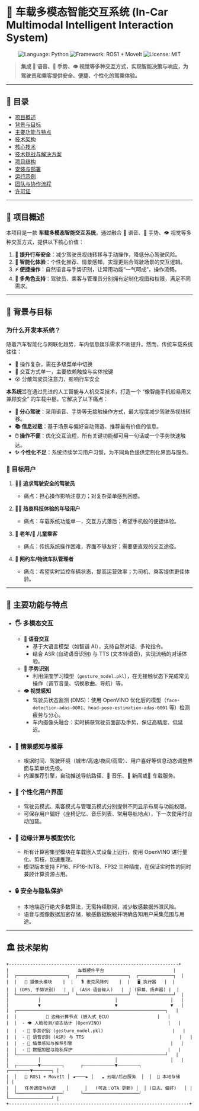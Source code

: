 # 🚗 车载多模态智能交互系统 (In-Car Multimodal Intelligent Interaction System)

<p align="center">
  <img src="https://img.shields.io/badge/Language-Python-blue.svg" alt="Language: Python" />  
  <img src="https://img.shields.io/badge/Framework-ROS1%20%2B%20MoveIt-green.svg" alt="Framework: ROS1 + MoveIt" />  
  <img src="https://img.shields.io/badge/License-MIT-yellow.svg" alt="License: MIT" />  
</p>

> **集成 🎤 语音、🤚 手势、👁️ 视觉等多种交互方式，实现智能决策与响应，为驾驶员和乘客提供安全、便捷、个性化的驾乘体验。**

---

## 📑 目录

- [项目概述](#项目概述)
- [背景与目标](#背景与目标)
- [主要功能与特点](#主要功能与特点)
- [技术架构](#技术架构)
- [核心技术](#核心技术)
- [技术挑战与解决方案](#技术挑战与解决方案)
- [项目结构](#项目结构)
- [安装与部署](#安装与部署)
- [运行示例](#运行示例)
- [团队与协作流程](#团队与协作流程)
- [许可证](#许可证)

---

## 📌 项目概述

本项目是一款 **车载多模态智能交互系统**，通过融合 🎤 语音、🤚 手势、👁️ 视觉等多种交互方式，提供以下核心价值：

1. **🚦 提升行车安全**：减少驾驶员视线转移与手动操作，降低分心驾驶风险。  
2. **🤖 智能化体验**：个性化推荐、情景感知，实现更贴合驾驶场景的交互逻辑。  
3. **⚡ 便捷操作**：自然语言与手势识别，让常用功能“一气呵成”，操作流畅。  
4. **👥 多角色支持**：驾驶员、乘客与管理员分别拥有定制化视图和权限，满足不同需求。

---

## 🎯 背景与目标

### 为什么开发本系统？

随着汽车智能化与网联化趋势，车内信息娱乐需求不断提升。然而，传统车载系统往往：

- 🔄 操作复杂，需在多级菜单中切换  
- 📱 交互方式单一，主要依赖触控与实体按键  
- 😵 分散驾驶员注意力，影响行车安全  

**本系统**旨在通过先进的人工智能与人机交互技术，打造一个 “像智能手机般易用又兼顾安全” 的车载中枢。它解决了以下痛点：

- **🚧 分心驾驶**：采用语音、手势等无接触操作方式，最大程度减少驾驶员视线转移。  
- **📚 信息过载**：基于场景与偏好自动筛选、推荐最有价值的信息。  
- **🖱️ 操作不便**：优化交互流程，所有关键功能都可用一句话或一个手势快速触达。  
- **✨ 个性化不足**：系统持续学习用户习惯，为不同角色提供定制化界面与服务。  

### 🎯 目标用户

1. **👨‍✈️ 追求驾驶安全的驾驶员**  
   - 痛点：担心操作影响注意力；对复杂菜单感到困惑。

2. **🧑‍💻 热衷科技体验的年轻用户**  
   - 痛点：车载系统功能单一，交互方式落后；希望手机般的便捷体验。  

3. **👵 老年/👶 儿童乘客**  
   - 痛点：传统系统操作困难，界面不够友好；需要更直观的交互途径。  

4. **🚚 网约车/物流车队管理者**  
   - 痛点：希望实时监控车辆状态，提高运营效率；为司机、乘客提供更佳体验。

---

## 🌟 主要功能与特点

- ### 🖐️ 多模态交互  
  - **🎤 语音交互**  
    - 基于大语言模型（如智谱 AI），支持自然对话、多轮指令。  
    - 结合 ASR (自动语音识别) 与 TTS (文本转语音)，实现流畅的对话体验。  
  - **🤚 手势识别**  
    - 利用深度学习模型（`gesture_model.pkl`），在无接触状态下完成常见操作（调节音量、切换歌曲、导航）等。  
  - **👁️ 视觉感知**  
    - 驾驶员状态监测 (DMS)：使用 OpenVINO 优化后的模型（`face-detection-adas-0001`、`head-pose-estimation-adas-0001` 等）检测疲劳与分心。  
    - 车内摄像头融合：实时捕获驾驶员面部及手势，保证高精度、低延迟。  

- ### 🧠 情景感知与推荐  
  - 根据时间、驾驶环境（城市/高速/夜间/雨雪）、用户喜好等信息动态调整界面与菜单优先级。  
  - 内置推荐引擎，自动推送导航路径、🎵 音乐、📰 新闻或🚗 车载服务。

- ### 🎨 个性化用户界面  
  - 驾驶员模式、乘客模式与管理员模式分别提供不同显示布局与功能权限。  
  - 可保存用户偏好（座椅记忆、音乐列表、常用导航地点），下一次使用时自动加载。  

- ### 🚀 边缘计算与模型优化  
  - 所有计算密集型模块在车载嵌入式设备上运行，使用 OpenVINO 进行量化、剪枝，加速推理。  
  - 模型版本支持 FP16、FP16-INT8、FP32 三种精度，在保证实时性的同时兼顾计算资源占用。

- ### 🔒 安全与隐私保护  
  - 本地端运行绝大多数算法，无需持续联网，减少敏感数据外泄风险。  
  - 语音与图像数据加密存储，敏感数据脱敏并明确告知用户采集范围与用途。  

---

## 🏛️ 技术架构

```text
+----------------------------------------------------------------+
|                          车载硬件平台                          |
|  ┌───────────────────┐  ┌───────────────────┐  ┌─────────────┐  |
|  |   🎥 摄像头模块    |  |   🎙️ 麦克风阵列    |  |   🖥️ 执行器   |  |
|  | (DMS, 手势识别)   |  |  (ASR 语音输入)   |  | (屏幕、扬声器) |  |
|  └───────────────────┘  └───────────────────┘  └─────────────┘  |
|           │                            │                    │   |
|           ▼                            ▼                    ▼   |
|  ┌────────────────────────────────────────────────────────┐   |
|  |           🧠 边缘计算节点 (嵌入式 ECU)                  |   |
|  |  - 👁️ 人脸检测/姿态估计 (OpenVINO)                         |   |
|  |  - 🤚 手势识别 (gesture_model.pkl)                          |   |
|  |  - 🎤 语音识别 (ASR) 与 TTS                                    |   |
|  |  - 🧩 情景感知与推荐引擎                                     |   |
|  |  - 🔐 数据加密与隐私保护                                    |   |
|  └────────────────────────────────────────────────────────┘   |
|           │                            │                    │   |
|  ┌────────▼────────┐      ┌────────────▼────────┐  ┌────────▼───────┐ |
|  │   🤖 ROS1 + MoveIt │ ◄────► │   ☁️ 云端/后台服务  │  │  💾 本地存储    │ |
|  │   任务调度与协调    │      │   (可选：OTA 更新) │  │ (日志、偏好)   │ |
|  └─────────────────┘      └─────────────────────┘  └────────────────┘ |
+--------------------------------------------------------------------+
